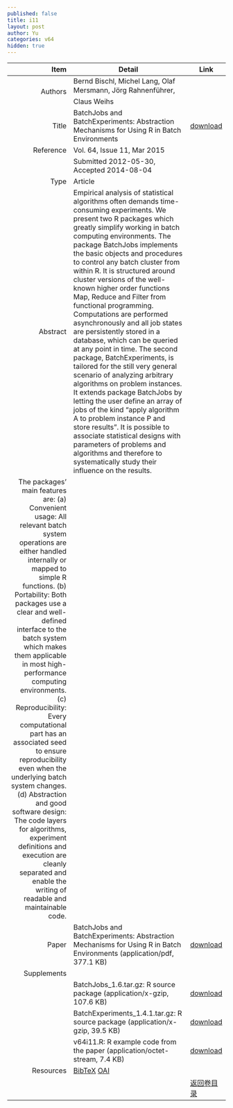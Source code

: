 ```yaml
---
published: false
title: i11
layout: post
author: Yu
categories: v64
hidden: true
---
```


| Item | Detail | Link |
|---:|---|---|
| Authors | Bernd Bischl, Michel Lang, Olaf Mersmann, Jörg Rahnenführer, Claus Weihs| |
| Title |BatchJobs and BatchExperiments: Abstraction Mechanisms for Using R in Batch Environments | [download](http://www.jstatsoft.org/v64/i11/paper) |
| Reference |Vol. 64, Issue 11, Mar 2015 | |
| | Submitted 2012-05-30, Accepted 2014-08-04| | 
| Type | Article| |
| Abstract | Empirical analysis of statistical algorithms often demands time-consuming experiments. We present two R packages which greatly simplify working in batch computing environments. The package BatchJobs implements the basic objects and procedures to control any batch cluster from within R. It is structured around cluster versions of the well-known higher order functions Map, Reduce and Filter from functional programming. Computations are performed asynchronously and all job states are persistently stored in a database, which can be queried at any point in time. The second package, BatchExperiments, is tailored for the still very general scenario of analyzing arbitrary algorithms on problem instances. It extends package BatchJobs by letting the user define an array of jobs of the kind “apply algorithm A to problem instance P and store results”. It is possible to associate statistical designs with parameters of problems and algorithms and therefore to systematically study their influence on the results.| |
 The packages’ main features are: (a) Convenient usage: All relevant batch system operations are either handled internally or mapped to simple R functions. (b) Portability: Both packages use a clear and well-defined interface to the batch system which makes them applicable in most high-performance computing environments. (c) Reproducibility: Every computational part has an associated seed to ensure reproducibility even when the underlying batch system changes. (d) Abstraction and good software design: The code layers for algorithms, experiment definitions and execution are cleanly separated and enable the writing of readable and maintainable code.| |
| Paper | BatchJobs and BatchExperiments: Abstraction Mechanisms for Using R in Batch Environments  (application/pdf, 377.1 KB)| [download](http://www.jstatsoft.org/v64/i11/paper) |
| Supplements | | |
| |BatchJobs_1.6.tar.gz:          R source package  (application/x-gzip, 107.6 KB)|  [download](http://www.jstatsoft.org/v64/i11/supp/1) |
| |BatchExperiments_1.4.1.tar.gz: R source package  (application/x-gzip, 39.5 KB)|  [download](http://www.jstatsoft.org/v64/i11/supp/2) |
| |v64i11.R:                      R example code from the paper  (application/octet-stream, 7.4 KB)|  [download](http://www.jstatsoft.org/v64/i11/supp/3) |
| Resources | [BibTeX](http://www.jstatsoft.org/v64/i11/bibtex) [OAI](http://www.jstatsoft.org/oai?verb=GetRecord&identifier=oai.jstatsoft/v64/i11&prefix=oai_dc)| |
| |  | [返回卷目录]({{site.baseurl}}/volume/v64.html) |